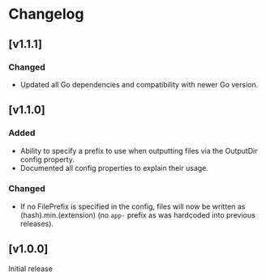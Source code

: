 # Changelog

## [v1.1.1]

### Changed

* Updated all Go dependencies and compatibility with newer Go version.

## [v1.1.0]

### Added

* Ability to specify a prefix to use when outputting files via the OutputDir config property.
* Documented all config properties to explain their usage.

### Changed

* If no FilePrefix is specified in the config, files will now be written as (hash).min.(extension) (no `app-` prefix as was hardcoded into previous releases).

## [v1.0.0]

Initial release
